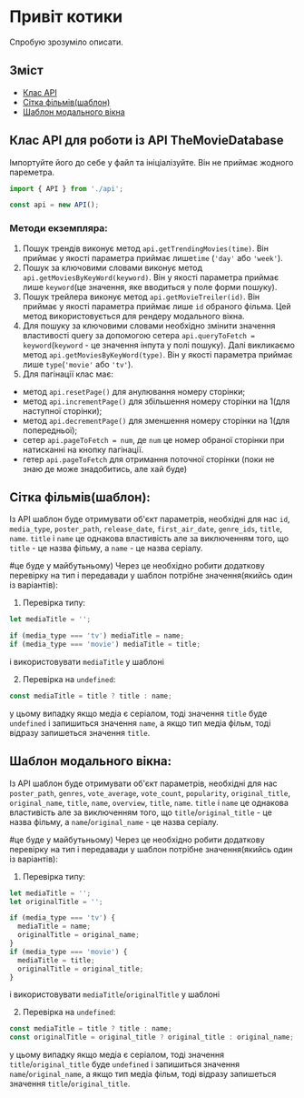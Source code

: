 # Привіт котики

Спробую зрозуміло описати.

## Зміст

- [Клас API](#клас-api-для-роботи-із-api-themoviedatabase)
- [Сітка фільмів(шаблон)](#сітка-фільмівшаблон)
- [Шаблон модального вікна](#шаблон-модального-вікна)

## Клас API для роботи із API TheMovieDatabase

Імпортуйте його до себе у файл та ініціалізуйте. Він не приймає жодного
пареметра.

```js
import { API } from './api';

const api = new API();
```

### Методи екземпляра:

1. Пошук трендів виконує метод `api.getTrendingMovies(time)`. Він приймає
    у якості параметра приймає лише`time` (`'day'` або `'week'`).
2. Пошук за ключовими словами виконує метод `api.getMoviesByKeyWord(keyword)`. Він
   у якості параметра приймає лише `keyword`(це значення, яке вводиться у поле форми пошуку). 
3. Пошук трейлера виконує метод `api.getMovieTreiler(id)`. Він приймає у якості параметра приймає лише `id` обраного фільма. Цей метод
   використовується для рендеру модального вікна.
4. Для пошуку за ключовими словами необхідно змінити значення властивості query
   за допомогою сетера `api.queryToFetch = keyword`(`keyword` - це значення
   інпута у полі пошуку). Далі викликаємо метод `api.getMoviesByKeyWord(type)`.
   Він у якості параметра приймає лише `type`(`'movie'` або `'tv'`).
5. Для пагінації клас має:
- метод `api.resetPage()` для анулювання номеру сторінки;
- метод `api.incrementPage()` для збільшення номеру сторінки на 1(для наступної
  сторінки);
- метод `api.decrementPage()` для зменшення номеру сторінки на 1(для
  попередньої);
- сетер `api.pageToFetch = num`, де `num` це номер обраної сторінки при
  натисканні на кнопку пагінації.
- гетер `api.pageToFetch` для отримання поточної сторінки (поки не знаю де може
  знадобитись, але хай буде)

## Сітка фільмів(шаблон):

Із АРІ шаблон буде отримувати об'єкт параметрів, необхідні для нас `id`,
`media_type`, `poster_path`, `release_date`, `first_air_date`, `genre_ids`,
`title`, `name`. `title` і `name` це однакова властивість але за виключенням
того, що `title` - це назва фільму, а `name` - це назва серіалу.

<p></p>
#це буде у майбутьньому)
Через це необхідно робити додаткову перевірку на тип і передавади у шаблон
потрібне значення(якийсь один із варіантів):

1. Перевірка типу:

```js
let mediaTitle = '';

if (media_type === 'tv') mediaTitle = name;
if (media_type === 'movie') mediaTitle = title;
```

і використовувати `mediaTitle` у шаблоні

2. Перевірка на `undefined`:

```js
const mediaTitle = title ? title : name;
```

у цьому випадку якщо медіа є серіалом, тоді значення `title` буде `undefined` і
запишиться значення `name`, а якщо тип медіа фільм, тоді відразу запишеться
значення `title`.

## Шаблон модального вікна:

Із АРІ шаблон буде отримувати об'єкт параметрів, необхідні для нас
`poster_path`, `genres`, `vote_average`, `vote_count`, `popularity`,
`original_title`, `original_name`, `title`, `name`, `overview`, `title`, `name`.
`title` і `name` це однакова властивість але за виключенням того, що
`title`/`original_title` - це назва фільму, а `name`/`original_name` - це назва
серіалу.

<p></p>
#це буде у майбутьньому)
 Через це необхідно робити додаткову перевірку на тип і передавади у шаблон
потрібне значення(якийсь один із варіантів):

1. Перевірка типу:

```js
let mediaTitle = '';
let originalTitle = '';

if (media_type === 'tv') {
  mediaTitle = name;
  originalTitle = original_name;
}
if (media_type === 'movie') {
  mediaTitle = title;
  originalTitle = original_title;
}
```

і використовувати `mediaTitle`/`originalTitle` у шаблоні

2. Перевірка на `undefined`:

```js
const mediaTitle = title ? title : name;
const originalTitle = original_title ? original_title : original_name;
```

у цьому випадку якщо медіа є серіалом, тоді значення `title`/`original_title`
буде `undefined` і запишиться значення `name`/`original_name`, а якщо тип медіа
фільм, тоді відразу запишеться значення `title`/`original_title`.

